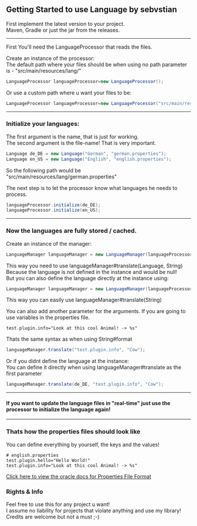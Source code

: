 
<h2>Getting Started to use Language by sebvstian</h2>

<p>First implement the latest version to your project. <br> Maven, Gradle or just the jar from the releases.</p>
<hr>
First You'll need the LanguageProcessor that reads the files.<br>

Create an instance of the processor:<br>
The default path where your files should be when using no path parameter is - "src/main/resources/lang/"

   ````java
   LanguageProcessor languageProcessor=new LanguageProcessor();
   ````


Or use a custom path where u want your files to be:<br>

   ````java
   LanguageProcessor languageProcessor=new LanguageProcessor("src/main/resources/languages/");
   ````

<hr>

<h3>Initialize your languages:</h3>
<p>The first argument is the name, that is just for working. <br> The second argument is the file-name! That is very important.</p>

````java
Language de_DE = new Language("German", "german.properties");
Language en_US = new Language("English", "english.properties");
````
<p>So the following path would be "src/main/resources/lang/german.properties"</p>

<p>The next step is to let the processor know what languages he needs to process.</p>

````java
languageProcessor.initialize(de_DE);
languageProcessor.initialize(en_US);
````
<hr>

<h3>Now the languages are fully stored / cached.</h3>


<p>Create an instance of the manager:</p>

````java
LanguageManager languageManager = new LanguageManager(languageProcessor);
````
This way you need to use languageManager#translate(Language, String)<br>
Because the language is not defined in the instance and would be null!<br>
But you can also define the language directly at the instance using:

````java
LanguageManager languageManager = new LanguageManager(languageProcessor, de_DE);
````
This way you can easily use languageManager#translate(String)

You can also add another parameter for the arguments. If you are going to use variables in the properties file.<br>
````properties
test.plugin.info="Look at this cool Animal! -> %s" 
````
Thats the same syntax as when using String#format
````java
languageManager.translate("test.plugin.info", "Cow");
````
Or if you didnt define the language at the instance:<br>
You can define it directly when using languageManager#translate as the first parameter
````java
languageManager.translate(de_DE, "test.plugin.info", "Cow");
````

<hr>

<h4>If you want to update the language files in "real-time" just use the processor to initialize the language again!</h4>

<hr>

<h3>Thats how the properties files should look like</h3>
<p>You can define everything by yourself, the keys and the values!</p>

````properties
# english.properties
test.plugin.hello="Hello World!"
test.plugin.info="Look at this cool Animal! -> %s"
````
<a href="https://docs.oracle.com/cd/E23095_01/Platform.93/ATGProgGuide/html/s0204propertiesfileformat01.html">Click here to view the oracle docs for Properties File Format</a>

<h3>Rights & Info</h3>
<p>
Feel free to use this for any project u want!<br>
I assume no liability for projects that violate anything and use my library!<br>
Credits are welcome but not a must ;-)
</p>



   
